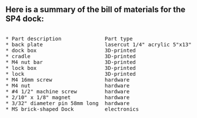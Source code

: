 ## Here is a summary of the bill of materials for the SP4 dock:

<pre>

* Part description              Part type                      Notes                            Quantity
* back plate                    lasercut 1/4" acrylic 5"x13"                                           1
* dock box                      3D-printed                     Print front face down                   1
* cradle                        3D-printed                                                             1
* M4 nut bar                    3D-printed                                                             2
* lock box                      3D-printed                                                             1
* lock                          3D-printed                                                             1
* M4 16mm screw                 hardware                                                               6
* M4 nut                        hardware                                                               6
* #4 1/2" machine screw         hardware                                                               8
* 2/10" x 1/8" magnet           hardware                                                               3
* 3/32" diameter pin 58mm long  hardware                      try AceHardware batt insulation hangers  1
* MS brick-shaped Dock          electronics                                                            1

</pre>
